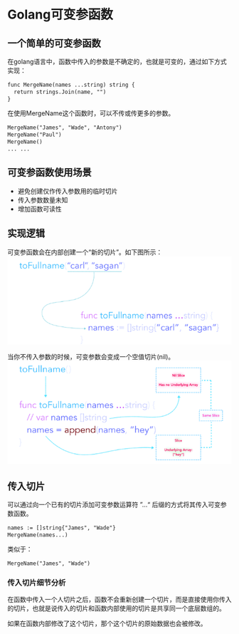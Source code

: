 # Golang可变参函数
## 一个简单的可变参函数

在golang语言中，函数中传入的参数是不确定的，也就是可变的，通过如下方式实现：

```
func MergeName(names ...string) string {
  return strings.Join(name, "")
}
```

在使用MergeName这个函数时，可以不传或传更多的参数。

```
MergeName("James", "Wade", "Antony")
MergeName("Paul")
MergeName()
... ...
```

## 可变参函数使用场景
- 避免创建仅作传入参数用的临时切片
- 传入参数数量未知
- 增加函数可读性

## 实现逻辑
可变参函数会在内部创建一个“新的切片”。如下图所示：
![](func1.png)

当你不传入参数的时候，可变参数会变成一个空值切片(nil)。
![](func2.png)

## 传入切片
可以通过向一个已有的切片添加可变参数运算符 ”…“ 后缀的方式将其传入可变参数函数。
```
names := []string{"James", "Wade"}
MergeName(names...)
```
类似于：
```
MergeName("James", "Wade")
```

### 传入切片细节分析
在函数中传入一个人切片之后，函数不会重新创建一个切片，而是直接使用你传入的切片，也就是说传入的切片和函数内部使用的切片是共享同一个底层数组的。

如果在函数内部修改了这个切片，那个这个切片的原始数据也会被修改。

